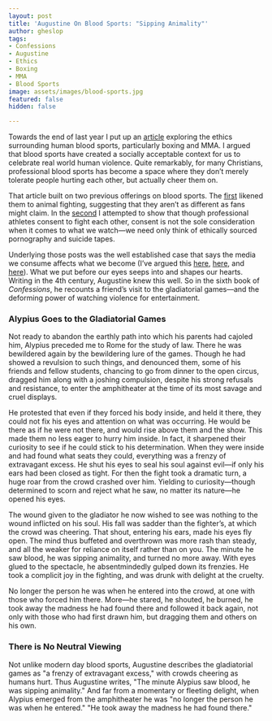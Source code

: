 ```yaml
---
layout: post
title: 'Augustine On Blood Sports: "Sipping Animality"'
author: gheslop
tags:
- Confessions
- Augustine
- Ethics
- Boxing
- MMA
- Blood Sports
image: assets/images/blood-sports.jpg
featured: false
hidden: false

---
```

Towards the end of last year I put up an [article](https://rekindle.co.za/content/2021-12-08-blood-sports "A Socially Acceptable Context to Celebrate Violence?") exploring the ethics surrounding human blood sports, particularly boxing and MMA. I argued that blood sports have created a socially acceptable context for us to celebrate real world human violence. Quite remarkably, for many Christians, professional blood sports has become a space where they don’t merely tolerate people hurting each other, but actually cheer them on.

That article built on two previous offerings on blood sports. The [first](https://rekindle.co.za/content/2021-07-22-should-christians-watch-blood-sports "Should Christians Watch?") likened them to animal fighting, suggesting that they aren’t as different as fans might claim. In the [second](https://rekindle.co.za/content/2021-07-30-blood-sports "Does Consent Change Things?") I attempted to show that though professional athletes consent to fight each other, consent is not the sole consideration when it comes to what we watch—we need only think of ethically sourced pornography and suicide tapes.

Underlying those posts was the well established case that says the media we consume affects what we become (I’ve argued this [here](https://rekindle.co.za/content/2021-10-26-be-careful-how-your-spend-your-attention "Spend Your Attention Carefully"), [here](https://rekindle.co.za/content/2021-06-02-wendell-berry-consumerism "Where Is The Line?"), and [here](https://rekindle.co.za/content/2020-07-03-nietzsche "Entertainment and Existentialism")). What we put before our eyes seeps into and shapes our hearts. Writing in the 4th century, Augustine knew this well. So in the sixth book of _Confessions_, he recounts a friend’s visit to the gladiatorial games—and the deforming power of watching violence for entertainment.

### Alypius Goes to the Gladiatorial Games

Not ready to abandon the earthly path into which his parents had cajoled him, Alypius preceded me to Rome for the study of law. There he was bewildered again by the bewildering lure of the games. Though he had showed a revulsion to such things, and denounced them, some of his friends and fellow students, chancing to go from dinner to the open circus, dragged him along with a joshing compulsion, despite his strong refusals and resistance, to enter the amphitheater at the time of its most savage and cruel displays.

He protested that even if they forced his body inside, and held it there, they could not fix his eyes and attention on what was occurring. He would be there as if he were not there, and would rise above them and the show. This made them no less eager to hurry him inside. In fact, it sharpened their curiosity to see if he could stick to his determination. When they were inside and had found what seats they could, everything was a frenzy of extravagant excess. He shut his eyes to seal his soul against evil—if only his ears had been closed as tight. For then the fight took a dramatic turn, a huge roar from the crowd crashed over him. Yielding to curiosity—though determined to scorn and reject what he saw, no matter its nature—he opened his eyes.

The wound given to the gladiator he now wished to see was nothing to the wound inflicted on his soul. His fall was sadder than the fighter’s, at which the crowd was cheering. That shout, entering his ears, made his eyes fly open. The mind thus buffeted and overthrown was more rash than steady, and all the weaker for reliance on itself rather than on you. The minute he saw blood, he was sipping animality, and turned no more away. With eyes glued to the spectacle, he absentmindedly gulped down its frenzies. He took a complicit joy in the fighting, and was drunk with delight at the cruelty.

No longer the person he was when he entered into the crowd, at one with those who forced him there. More—he stared, he shouted, he burned, he took away the madness he had found there and followed it back again, not only with those who had first drawn him, but dragging them and others on his own.

### There is No Neutral Viewing

Not unlike modern day blood sports, Augustine describes the gladiatorial games as "a frenzy of extravagant excess," with crowds cheering as humans hurt. Thus Augustine writes, "The minute Alypius saw blood, he was sipping animality." And far from a momentary or fleeting delight, when Alypius emerged from the amphitheater he was "no longer the person he was when he entered." "He took away the madness he had found there."